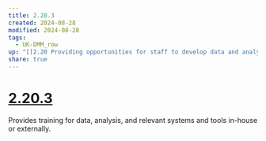 ```yaml
---
title: 2.20.3
created: 2024-08-28
modified: 2024-08-28
tags:
  - UK-DMM_row
up: "[[2.20 Providing opportunities for staff to develop data and analysis skills]]"
share: true
---
```

# [2.20.3](2.20.3.md)

Provides training for data, analysis, and relevant systems and tools in-house or externally.
